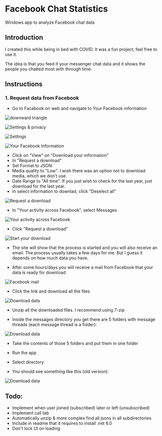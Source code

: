 # Facebook Chat Statistics

Windows app to analyze Facebook chat data

## Introduction

I created this while being in bed with COVID. 
It was a fun project, feel free to use it.

The idea is that you feed it your messenger chat data and it shows the people you chatted most with through time.

## Instructions

### 1. Request data from Facebook

* Go to Facebook on web and navigate to Your Facebook information

![downward triangle](https://github.com/AndreCL/FacebookChatStatistics/blob/master/Screenshots/01-Screenshot.jpg?raw=true)

![Settings & privacy](https://github.com/AndreCL/FacebookChatStatistics/blob/master/Screenshots/02-Screenshot.jpg?raw=true)

![Settings](https://github.com/AndreCL/FacebookChatStatistics/blob/master/Screenshots/03-Screenshot.jpg?raw=true)

![Your Facebook Information](https://github.com/AndreCL/FacebookChatStatistics/blob/master/Screenshots/04-Screenshot.png?raw=true)

* Click on "View" on "Download your information"
* In "Request a download"
* Set Format to JSON
* Media quality to "Low". I wish there was an option not to download media, which we don't use.
* Date Range to "All time". If you just wish to check for the last year, just download for the last year.
* In select information to downlad, click "Deselect all"

![Request a download](https://github.com/AndreCL/FacebookChatStatistics/blob/master/Screenshots/05-Screenshot.png?raw=true)

* In "Your activity across Facebook", select Messages

![Your activity across Facebook](https://github.com/AndreCL/FacebookChatStatistics/blob/master/Screenshots/06-Screenshot.png?raw=true)

* Click "Request a download"

![Start your download](https://github.com/AndreCL/FacebookChatStatistics/blob/master/Screenshots/07-Screenshot.png?raw=true)

* The site will show that the process is started and you will also receive an email. The process usually takes a few days for me. But I guess it depends on how much data you have.

* After some hours/days you will receive a mail from Facebook that your data is ready for download

![Facebook mail](https://github.com/AndreCL/FacebookChatStatistics/blob/master/Screenshots/10-Screenshot.png?raw=true)

* Click the link and download all the files

![Download data](https://github.com/AndreCL/FacebookChatStatistics/blob/master/Screenshots/11-Screenshot.png?raw=true)

* Unzip all the downloaded files. I recommend using 7-zip

* Inside the messages directory you get there are 5 folders with message threads (each message thread is a folder): 

![Download data](https://github.com/AndreCL/FacebookChatStatistics/blob/master/Screenshots/12-Screenshot.png?raw=true)

* Take the contents of those 5 folders and put them in one folder

* Run the app

* Select directory

* You should see something like this (old version):

![Download data](https://github.com/AndreCL/FacebookChatStatistics/blob/master/Screenshots/13-Screenshot.png?raw=true)

## Todo:

- Implement when user joined (subscribed) later or left (unsubscribed)
- Implement call tab
- Automatically unzip & more complex find all jsons in all subdirectories
- Include in readme that it requires to install .net 6.0
- Don't lock UI on loading

